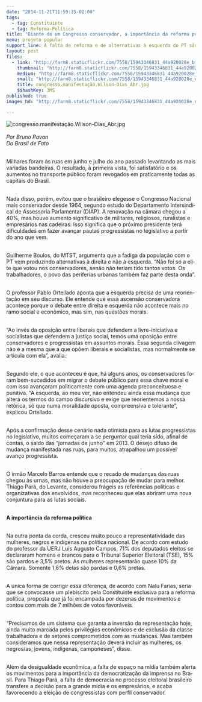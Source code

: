 ```yaml
---
date: "2014-11-21T11:59:35-02:00"
tags:
  - tag: Constituinte
  - tag: Reforma-Política
title: "Diante de um Congresso conservador, a importância da reforma política"
menu: projeto popular
support_line: A falta de reforma e de alternativas à esquerda do PT são apontadas como principais responsáveis pela guinada conservadora do Congresso.
layout: post
files:
  - link: "http://farm8.staticflickr.com/7558/15943346831_44a920028e_b.jpg"
    thumbnail: "http://farm8.staticflickr.com/7558/15943346831_44a920028e_t.jpg"
    medium: "http://farm8.staticflickr.com/7558/15943346831_44a920028e_z.jpg"
    small: "http://farm8.staticflickr.com/7558/15943346831_44a920028e_n.jpg"
    title: congresso.manifestação.Wilson-Dias_Abr.jpg
    $$hashKey: 3MS
published: true
images_hd: "http://farm8.staticflickr.com/7558/15943346831_44a920028e_n.jpg"

---
```

<div id="content-header">
<div id="content-title">
<p><img alt="congresso.manifestação.Wilson-Dias_Abr.jpg" src="http://farm8.staticflickr.com/7558/15943346831_44a920028e_b.jpg" /><br />
<br />
<em>Por Bruno Pavan<br />
Do Brasil de Fato</em></p>
</div>
</div>

<div id="content-area">
<div id="default-content">
<div id="node-16641">
<div>
<div>
<p><br />
Milhares foram &agrave;s ruas em junho e ju&shy;lho do ano passado levantando as mais variadas bandeiras. O resultado, &agrave; pri&shy;meira vista, foi satisfat&oacute;rio e os aumen&shy;tos no transporte p&uacute;blico foram revoga&shy;dos em praticamente todas as capitais do Brasil.</p>

<p><br />
Nada disso, por&eacute;m, evitou que o bra&shy;sileiro elegesse o Congresso Nacional mais conservador desde 1964, segun&shy;do estudo do Departamento Intersindi&shy;cal de Assessoria Parlamentar (DIAP). A renova&ccedil;&atilde;o na c&acirc;mara chegou a 40%, mas houve aumento significativo de mi&shy;litares, religiosos, ruralistas e empre&shy;s&aacute;rios nas cadeiras. Isso significa que o pr&oacute;ximo presidente ter&aacute; dificuldades em fazer avan&ccedil;ar pautas progressistas no legislativo a partir do ano que vem.</p>

<p><br />
Guilherme Boulos, do MTST, argu&shy;menta que a fadiga da popula&ccedil;&atilde;o com o PT vem produzindo alternativas &agrave; di&shy;reita e n&atilde;o &agrave; esquerda. &ldquo;N&atilde;o foi s&oacute; a eli&shy;te que votou nos conservadores, sen&atilde;o n&atilde;o teriam tido tantos votos. Os traba&shy;lhadores, o povo das periferias urbanas tamb&eacute;m faz parte desta onda&rdquo;.</p>

<p><br />
O professor Pablo Ortellado aponta que a esquerda precisa de uma reorien&shy;ta&ccedil;&atilde;o em seu discurso. Ele entende que essa ascens&atilde;o conservadora acontece porque o debate entre direita e esquerda n&atilde;o acontece mais no ramo social e eco&shy;n&ocirc;mico, mas sim, nas quest&otilde;es morais.</p>

<p><br />
&ldquo;Ao inv&eacute;s da oposi&ccedil;&atilde;o entre liberais que defendem a livre-iniciativa e socialis&shy;tas que defendem a justi&ccedil;a social, temos uma oposi&ccedil;&atilde;o entre conservadores e pro&shy;gressistas em assuntos morais. Essa se&shy;gunda clivagem n&atilde;o &eacute; a mesma que a que op&otilde;em liberais e socialistas, mas normal&shy;mente se articula com ela&rdquo;, avalia.</p>

<p><br />
Segundo ele, o que aconteceu &eacute; que, h&aacute; alguns anos, os conservadores fo&shy;ram bem-sucedidos em migrar o deba&shy;te p&uacute;blico para essa chave moral e com isso avan&ccedil;aram politicamente com uma agenda preconceituosa e punitiva. &ldquo;A esquerda, ao meu ver, n&atilde;o entendeu ainda essa mudan&ccedil;a que altera os ter&shy;mos do campo discursivo e exige que reorientemos a nossa ret&oacute;rica, s&oacute; que numa moralidade oposta, compreensi&shy;va e tolerante&rdquo;, explicou Ortellado.</p>

<p><br />
Ap&oacute;s a confirma&ccedil;&atilde;o desse cen&aacute;rio na&shy;da otimista para as lutas progressistas no legislativo, muitos come&ccedil;aram a se perguntar qual teria sido, afinal de con&shy;tas, o saldo das &ldquo;jornadas de junho&rdquo; em 2013. O desejo difuso de mudan&ccedil;a ma&shy;nifestada nas ruas, para muitos, atrapa&shy;lhou um poss&iacute;vel avan&ccedil;o progressista.</p>

<p><br />
O irm&atilde;o Marcelo Barros entende que o recado de mudan&ccedil;as das ruas chegou &agrave;s urnas, mas n&atilde;o houve a preocupa&ccedil;&atilde;o de mudar para melhor. Thiago Par&aacute;, do Le&shy;vante, considerou fr&aacute;geis as refer&ecirc;ncias pol&iacute;ticas e organizativas dos envolvidos, mas reconheceu que elas abriram uma nova conjuntura para as lutas sociais.</p>

<p><br />
<strong>A import&acirc;ncia da reforma pol&iacute;tica</strong></p>

<p><br />
Na outra ponta da corda, cresceu mui&shy;to pouco a representatividade das mu&shy;lheres, negros e ind&iacute;genas na pol&iacute;tica nacional. De acordo com estudo do pro&shy;fessor da UERJ Luis Augusto Campos, 71% dos deputados eleitos se declara&shy;ram homens e brancos para o Tribunal Superior Eleitoral (TSE), 15% s&atilde;o par&shy;dos e 3,5% pretos. As mulheres repre&shy;sentar&atilde;o quase 10% da C&acirc;mara. Somen&shy;te 1,6% delas s&atilde;o pardas e 0,6% pretas.</p>

<p><br />
A &uacute;nica forma de corrigir essa dife&shy;ren&ccedil;a, de acordo com Nalu Farias, se&shy;ria que se convocasse um plebiscito pela Constituinte exclusiva para a re&shy;forma pol&iacute;tica, proposta que j&aacute; foi en&shy;campada por dezenas de movimentos e contou com mais de 7 milh&otilde;es de vo&shy;tos favor&aacute;veis.</p>

<p><br />
&ldquo;Precisamos de um sistema que ga&shy;ranta a invers&atilde;o da representa&ccedil;&atilde;o hoje, ainda muito marcada pelos privil&eacute;gios econ&ocirc;micos e de exclus&atilde;o da classe tra&shy;balhadora e de setores comprometidos com as mudan&ccedil;as. Mas tamb&eacute;m consi&shy;deramos que nessa representa&ccedil;&atilde;o deve&shy;r&aacute; incluir as mulheres, os negros/as, jo&shy;vens, ind&iacute;genas, camponeses&rdquo;, disse.</p>

<p><br />
Al&eacute;m da desigualdade econ&ocirc;mica, a falta de espa&ccedil;o na m&iacute;dia tamb&eacute;m alerta os movimentos para a import&acirc;ncia da democratiza&ccedil;&atilde;o da imprensa no Bra&shy;sil. Para Thiago Par&aacute;, a falta de demo&shy;cracia no processo eleitoral brasileiro transfere a decis&atilde;o para a grande m&iacute;dia e os empres&aacute;rios, e acaba favorecen&shy;do a elei&ccedil;&atilde;o de congressistas com perfil conservador.</p>
</div>
</div>
</div>
</div>
</div>
